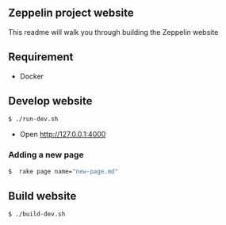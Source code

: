 ## Zeppelin project website
This readme will walk you through building the Zeppelin website

## Requirement
- Docker

## Develop website
```bash
$ ./run-dev.sh
```
- Open http://127.0.0.1:4000

### Adding a new page

```bash
$  rake page name="new-page.md"
```

## Build  website
```bash
$ ./build-dev.sh
```
